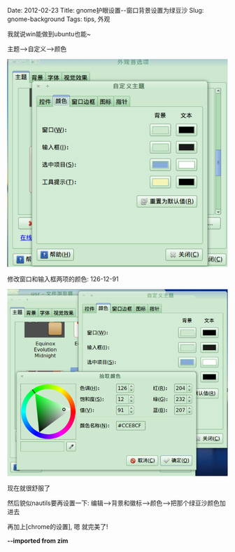 Date: 2012-02-23
Title: gnome护眼设置--窗口背景设置为绿豆沙
Slug: gnome-background
Tags: tips, 外观

				
我就说win能做到ubuntu也能~

主题-->自定义-->颜色

![](./gnome-background/pasted_image.png)


修改窗口和输入框两项的颜色:
126-12-91

![](./gnome-background/pasted_image002.png)


现在就很舒服了

然后貌似nautils要再设置一下:
编辑-->背景和徽标-->颜色-->把那个绿豆沙颜色加进去


再加上[chrome的设置], 嗯 就完美了!



**--imported from zim**